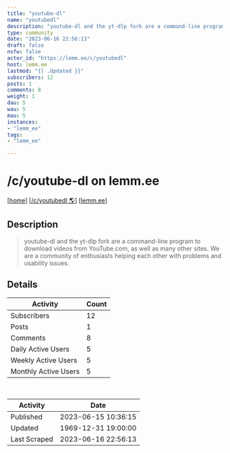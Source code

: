 ```yaml
---
title: "youtube-dl" 
name: "youtubedl"
description: "youtube-dl and the yt-dlp fork are a command-line program to download videos from YouTube.com, as well as many other sites. We are a community of enthusiasts helping each other with problems and usability issues."
type: community
date: "2023-06-16 22:56:13"
draft: false
nsfw: false
actor_id: "https://lemm.ee/c/youtubedl"
host: lemm.ee
lastmod: "{[ .Updated }}"
subscribers: 12
posts: 1
comments: 8
weight: 1
dau: 5
wau: 5
mau: 5
instances:
- "lemm_ee"
tags: 
- "lemm_ee"

---
```


# /c/youtube-dl on lemm.ee

[[home](/)]
[[/c/youtubedl 🌎](https://lemm.ee/c/youtubedl)]
[[lemm.ee](/instances/lemm_ee)]


## Description 

<blockquote class="description">
youtube-dl and the yt-dlp fork are a command-line program to download videos from YouTube.com, as well as many other sites. We are a community of enthusiasts helping each other with problems and usability issues.
</blockquote>


## Details

| Activity | Count  |
|----------------------|---|
| Subscribers          | 12 |
| Posts                | 1  |
| Comments             | 8  |
| Daily Active Users   | 5  |
| Weekly Active Users  | 5  |
| Monthly Active Users | 5  |

<br>

| Activity | Date |
|----------------------|---|
| Published            | 2023-06-15 10:36:15 |
| Updated              | 1969-12-31 19:00:00 |
| Last Scraped         | 2023-06-16 22:56:13 |
